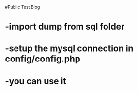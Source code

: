 #Public Test Blog 
# -import dump from sql folder
# -setup the mysql connection in config/config.php
# -you can use it
